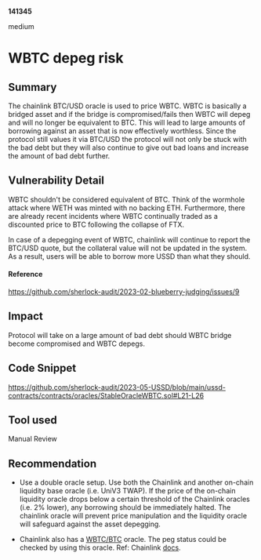 __141345__

medium

# WBTC depeg risk

## Summary

The chainlink BTC/USD oracle is used to price WBTC. WBTC is basically a bridged asset and if the bridge is compromised/fails then WBTC will depeg and will no longer be equivalent to BTC. This will lead to large amounts of borrowing against an asset that is now effectively worthless. Since the protocol still values it via BTC/USD the protocol will not only be stuck with the bad debt but they will also continue to give out bad loans and increase the amount of bad debt further.

## Vulnerability Detail

WBTC shouldn't be considered equivalent of BTC. Think of the wormhole attack where WETH was minted with no backing ETH. Furthermore, there are already recent incidents where WBTC continually traded as a discounted price to BTC following the collapse of FTX. 

In case of a depegging event of WBTC, chainlink will continue to report the BTC/USD quote, but the collateral value will not be updated in the system. As a result, users will be able to borrow more USSD than what they should. 


#### Reference
https://github.com/sherlock-audit/2023-02-blueberry-judging/issues/9


## Impact

Protocol will take on a large amount of bad debt should WBTC bridge become compromised and WBTC depegs.

## Code Snippet

https://github.com/sherlock-audit/2023-05-USSD/blob/main/ussd-contracts/contracts/oracles/StableOracleWBTC.sol#L21-L26

## Tool used

Manual Review

## Recommendation

- Use a double oracle setup. Use both the Chainlink and another on-chain liquidity base oracle (i.e. UniV3 TWAP). If the price of the on-chain liquidity oracle drops below a certain threshold of the Chainlink oracles (i.e. 2% lower), any borrowing should be immediately halted. The chainlink oracle will prevent price manipulation and the liquidity oracle will safeguard against the asset depegging.

- Chainlink also has a [WBTC/BTC](0xfdFD9C85aD200c506Cf9e21F1FD8dd01932FBB23) oracle. The peg status could be checked by using this oracle. Ref: Chainlink [docs](https://docs.chain.link/data-feeds/price-feeds/addresses).

